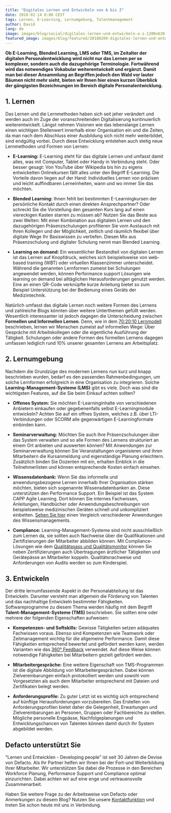 ```yaml
---
title: "Digitales Lernen und Entwickeln von A bis Z"
date: 2018-02-14 8:00 CEST
tags: Lernen, E-Learning, Lernumgebung, Talentmanagement
author: David
lang: de
image: images/blog/social/digitales-lernen-und-entwickeln-a-z-1200x630.jpg
featured_image: images/blog/featured/20180209-digitales-lernen-und-entwickeln-a-z.jpg
---
```


__Ob E-Learning, Blended Learning, LMS oder TMS, im Zeitalter der digitalen Personalentwicklung wird nicht nur das Lernen per se komplexer, sondern auch die dazugehörige Terminologie. Fortwährend wird das notwendiges Vokabular weiterentwickelt und ergänzt. Damit man bei dieser Ansammlung an Begriffen jedoch den Wald vor lauter Bäumen nicht mehr sieht, bieten wir Ihnen hier einen kurzen Überblick der gängigsten Bezeichnungen im Bereich digitale Personalentwicklung.__

## 1. Lernen

Das Lernen und die Lernmethoden haben sich seit jeher verändert und werden auch im Zuge der voranschreitenden Digitalisierung kontinuierlich weiterentwickelt. ​Längst nehmen Visionen wie das lebenslange Lernen einen wichtigen Stellenwert innerhalb einer Organisation ein und die Zeiten, da man nach dem Abschluss einer Ausbildung sich nicht mehr weiterbildet, sind endgültig vorbei. Durch diese Entwicklung entstehen auch stetig neue Lernmethoden und Formen von Lernen:

- __E-Learning:__ E-Learning steht für das digitale Lernen und umfasst damit alles, was mit Computer, Tablet oder Handy in Verbindung steht. Oder besser gesagt: Von YouTube über Wikipedia bis hin zu eigens entwickelten Onlinekursen fällt alles unter den Begriff E-Learning. Die Vorteile davon liegen auf der Hand: Individuelles Lernen von präzisen und leicht auffindbaren Lerneinheiten, wann und wo immer Sie das möchten.

- __Blended Learning:__ Ihnen fehlt bei bestimmten E-Learningkursen der persönliche Kontakt durch einen direkten Ansprechpartner? Oder schreckt Sie die Vorstellung den gesamten Kurs lang auf einen viereckigen Kasten starren zu müssen ab? Nutzen Sie das Beste aus zwei Welten: Mit einer Kombination aus digitalem Lernen und den dazugehörigen Präsenzschulungen profitieren Sie vom Austausch mit Ihren Kollegen und der Möglichkeit, zeitlich und räumlich flexibel über digitale Wege Ihr Basiswissen zu vertiefen. Diesen Mix aus Präsenzschulung und digitaler Schulung nennt man Blended Learning.​

- __Learning on demand:__ Ein wesentlicher Bestandteil von digitalen Lernen ist das Lernen auf Knopfdruck, welches sich beispielsweise von web-based training (WBT) oder virtuellen Klassenzimmer unterscheidet. Während die genannten Lernformen zumeist bei Schulungen angewendet werden, können Performance support Lösungen wie learning on demand bei alltäglichen Herausforderungen genutzt werden. Eine an einen QR-Code verknüpfte kurze Anleitung bietet so zum Beispiel Unterstützung bei der Bedienung eines Geräts der Medizintechnik.

Natürlich umfasst das digitale Lernen noch weitere Formen des Lernens und zahlreiche Blogs könnten über weitere Unterthemen gefüllt werden. Wesentlich interessanter ist jedoch dagegen die Unterscheidung zwischen __Formellen und Informellen Lernen__. Denn, wie in dem [70:20:10 Lernmodell](/70-20-10/) beschrieben, lernen wir Menschen zumeist auf informellen Wege: Über Gespräche mit Arbeitskollegen oder die eigentliche Ausführung der Tätigkeit. Schulungen oder andere Formen des formellen Lernens dagegen umfassen lediglich rund 10% unserer gesamten Lernens am Arbeitsplatz.

## 2. Lernumgebung

Nachdem die Grundzüge des modernen Lernens nun kurz und knapp beschrieben wurden, bedarf es den passenden Rahmenbedingungen, um solche Lernformen erfolgreich in eine Organisation zu integrieren. Solche __Learning-Management-Systeme (LMS)__ gibt es viele. Doch was sind die wichtigsten Features, auf die Sie beim Einkauf achten sollten?

- __Offenes System:__ Sie möchten E-Learninginhalte von verschiedenen Anbietern einkaufen oder gegebenenfalls selbst E-Learningmodule entwickeln? Achten Sie auf ein offnes System, welches z.B. über LTI-Verbindungen oder SCORM alle gegenwärtigen E-Learningformate einbinden kann.

- __Seminarverwaltung:__ Möchten Sie auch Ihre Präsenzschulungen über das System verwalten und so alle Formen des Lernens strukturiert an einem Ort anbieten und auswerten können? Mit Anwendungen zur Seminarverwaltung können Sie Veranstaltungen organisieren und ihren Mitarbeitern die Kursanmeldung und eigenständige Planung erleichtern. Zusätzlich binden Sie Dozenten mit ein, erhalten Einblick in die Teilnehmerlisten und können entsprechende Kosten einfach einsehen.

- __Wissensdatenbank:__ Wenn Sie das informelle und anwendungsbezogene Lernen innerhalb Ihrer Organisation stärken möchten, bieten sich sogenannte Wissensdatenbanken an. Diese unterstützen den Performance Support. Ein Beispiel ist das System CAPP Agile Learning​. Dort können Sie internes Fachwissen, Anleitungen, Handbücher oder Anwendungsbeschreibungen von beispielsweise medizinischen Geräten schnell und​ unkompliziert einbetten. [Sehen Sie hier](/blog/wissensdatenbank-die-loesung-fuer-modernes-wissensmanagement-im-gesundheitswesen/) einen Vergleich verschiedener Anwendungen des Wissensmanagements.

- __Compliance:__ Learning-Management-Systeme sind nicht ausschließlich zum Lernen da, sie sollten auch Nachweise über die Qualifikationen und Zertifizierungen der Mitarbeiter abbilden können. Mit Compliance-Lösungen wie dem [Qualitätspass und Qualitätsmonitor](/capp-compliance-qualifikationsmanagement/) können Sie neben Zertifizierungen auch Übertragungen ärztlicher Tätigkeiten und Gerätepässe an Mitarbeiter koppeln. Qualitätsnachweise und Anforderungen von Audits werden so zum Kinderspiel.

## 3. Entwickeln

Der dritte lernumfassende Aspekt in der Personalabteilung ist das Entwickeln. Darunter versteht man allgemein die Förderung von Talenten und das nachhaltige Entwickeln bestimmter Fähigkeiten. Softwareprogramme zu diesem Thema werden häufig mit dem Begriff __Talent-Management-Systeme (TMS)__ beschrieben. Sie sollten eine oder mehrere der folgenden Eigenschaften aufweisen:

- __Kompetenzen- und Softskills:__ Gewisse Tätigkeiten setzen adäquates Fachwissen voraus. Ebenso sind Kompetenzen wie Teamwork oder Zeitmanagement wichtig für die allgemeine Performance. Damit diese Fähigkeiten entsprechend bewertet und gefördert werden kann, werden Varianten wie das [360​°​ Feedback](/360-feedback/) verwendet. Auf diese Weise können notwendige Fähigkeiten bei Mitarbeitern gezielt gefördert werden.

- __Mitarbeitergespräche:__ Eine weitere Eigenschaft von TMS-Programmen ist die digitale Abbildung von Mitarbeitergesprächen. Dabei können Zielvereinbarungen einfach protokolliert werden und sowohl vom Vorgesetzten als auch dem Mitarbeiter entsprechend mit Dateien und Zertifikaten belegt werden.

- __Anforderungsprofile:__ Zu guter Letzt ist es wichtig sich entsprechend auf künftige Herausforderungen vorzubereiten. Das Erstellen von Anforderungsprofilen bietet daher die Gelegenheit, Erwartungen und Zielvereinbarungen an Personen, Gruppen oder Fachbereiche zu stellen.​ Mögliche personelle Engpässe, Nachfolgeplanungen und Entwicklungschancen von Talenten können damit durch Ihr System abgebildet werden.

## Defacto unterstützt Sie

"Lernen und Entwicklen - Developing people" ist seit 30 Jahren die Devise von Defacto. Als Ihr Partner helfen wir Ihnen bei der Fort-und Weiterbildung Ihrer Mitarbeiter. Wir unterstützen Sie dabei die Prozesse in den Bereichen Workforce Planung, Performance Support und Compliance optimal einzurichten. Dabei achten wir auf eine enge und vertrauensvolle Zusammenarbeit.

Haben Sie weitere Frage zu der Arbeitsweise von Defacto oder Anmerkungen zu diesem Blog? Nutzen Sie unsere [Kontaktfunktion](/kontakt/) und treten Sie schon heute mit uns in Verbindung.
